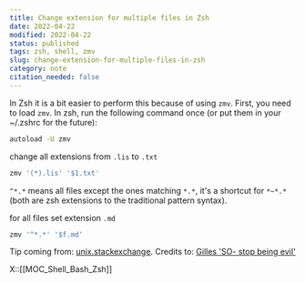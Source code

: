 ```yaml
---
title: Change extension for multiple files in Zsh
date: 2022-04-22
modified: 2022-04-22
status: published
tags: zsh, shell, zmv
slug: change-extension-for-multiple-files-in-zsh
category: note
citation_needed: false
---
```


In Zsh it is a bit easier to perform this because of using `zmv`. First, you need to load `zmv`. In zsh, run the following command once (or put them in your ~/.zshrc for the future):

```sh
autoload -U zmv
```

change all extensions from `.lis` to `.txt`
```sh
zmv '(*).lis' '$1.txt'
```

`^*.*` means all files except the ones matching `*.*`, it's a shortcut for `*~*.*` (both are zsh extensions to the traditional pattern syntax).

for all files set extension `.md`
```sh
zmv '^*.*' '$f.md'
```
Tip coming from: [unix.stackexchange](https://unix.stackexchange.com/a/68943). Credits to: [Gilles 'SO- stop being evil'](https://unix.stackexchange.com/users/885/gilles-so-stop-being-evil)

X::[[MOC_Shell_Bash_Zsh]]